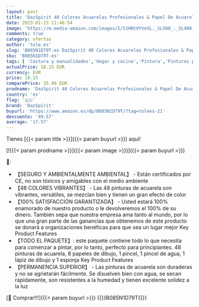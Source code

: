 ```yaml
---
layout: post
title: 'DazSpirit 48 Colores Acuarelas Profesionales & Papel De Acuarela  Acuarelas para Niños  Set De Pintura De Acuarela  Versátil  Vibrante Y Portátil  48 Colores '
date: 2023-01-23 11:46:54
image: 'https://m.media-amazon.com/images/I/51HNt9YVeVL._SL500_._SL400_.jpg'
comments: true
category: ofertas
author: 'tole.es'
slug: 'B085N1D79T-es DazSpirit 48 Colores Acuarelas Profesionales & Papel De...'
sku: 'B085N1D79T-es'
tags: [ 'Costura y manualidades','Hogar y cocina','Pintura','Pinturas para manualidades','acuarelas','dazspirit','🇪🇸', ]
actualPrice: 18.15 EUR
currency: EUR
price: 18.15
comparePrice: 35.99 EUR
prodname: 'DazSpirit 48 Colores Acuarelas Profesionales & Papel De Acuarela  Acuarelas para Niños  Set De Pintura De Acuarela  Versátil  Vibrante Y Portátil  48 Colores '
country: 'es'
flag: '🇪🇸'
brand: 'DazSpirit'
buyurl: 'https://www.amazon.es/dp/B085N1D79T/?tag=tolees-21'
descuento: '49.57'
average: '17.57'
---
```


Tienes [{{< param title >}}]({{< param buyurl >}}) aqui!

[![{{< param prodname >}}]({{< param image >}})]({{< param buyurl >}})

🔎:

- 【SEGURO Y AMBIENTALMENTE AMBIENTAL】 - Están certificados por CE, no son tóxicos y amigables con el medio ambiente
- 【48 COLORES VIBRANTES】 - Las 48 pinturas de acuarela son vibrantes, versátiles, se mezclan bien y tienen un gran efecto de color
- 【100% SATISFACCIÓN GARANTIZADA】 - Usted estará 100% enamorado de nuestro producto o le devolveremos el 100% de su dinero. También sepa que nuestra empresa ama tanto al mundo, por lo que una gran parte de las ganancias que obtenemos de este producto se donará a organizaciones benéficas para que sea un lugar mejor Key Product Features
- 【TODO EL PAQUETE】: este paquete contiene todo lo que necesita para comenzar a pintar, por lo tanto, perfecto para principiantes. 48 pinturas de acuarela, 8 papeles de dibujo, 1 pincel, 1 pincel de agua, 1 lápiz de dibujo y 1 esponja Key Product Features
- 【PERMANENCIA SUPERIOR】 - Las pinturas de acuarela son duraderas y no se agrietarán fácilmente. Se disuelven bien con agua, se secan rápidamente, son resistentes a la humedad y tienen excelente solidez a la luz

[🛒 Comprar!!!]({{< param buyurl >}})
{{<world>}}B085N1D79T{{</world>}}
